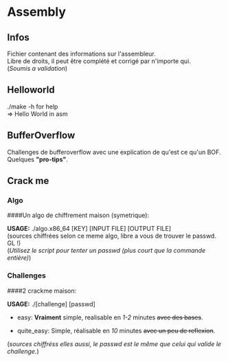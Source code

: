 # Assembly

## Infos

Fichier contenant des informations sur l'assembleur.  
Libre de droits, il peut être complété et corrigé par n'importe qui.  
(*Soumis a validation*)

## Helloworld

./make -h for help  
=> Hello World in asm  

## BufferOverflow

Challenges de bufferoverflow avec une explication de qu'est ce qu'un BOF.  
Quelques **"pro-tips"**.

## Crack me

### Algo

####Un algo de chiffrement maison (symetrique):

**USAGE:** ./algo.x86_64 \[KEY\] \[INPUT FILE\] \[OUTPUT FILE\]  
(sources chiffrées selon ce meme algo, libre a vous de trouver le passwd. GL !)  
(*Utilisez le script pour tenter un passwd (plus court que la commande entière)*)  


### Challenges

####2 crackme maison:

**USAGE:** ./\[challenge\] \[passwd\]  

* easy: **Vraiment** simple, realisable en *1-2* minutes ~~avec des bases~~.  

* quite_easy: Simple, réalisable en *10* minutes ~~avec un peu de reflexion~~.  

(*sources chiffréss elles aussi, le passwd est le même que celui qui valide le challenge.*)  
